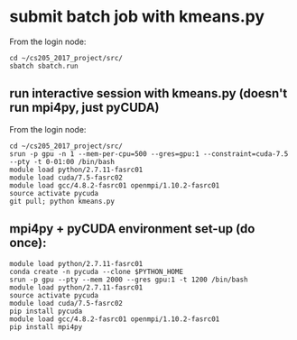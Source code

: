 # submit batch job with kmeans.py

From the login node: 
```
cd ~/cs205_2017_project/src/
sbatch sbatch.run
```

## run interactive session with kmeans.py (doesn't run mpi4py, just pyCUDA)

From the login node:
```
cd ~/cs205_2017_project/src/
srun -p gpu -n 1 --mem-per-cpu=500 --gres=gpu:1 --constraint=cuda-7.5 --pty -t 0-01:00 /bin/bash
module load python/2.7.11-fasrc01
module load cuda/7.5-fasrc02
module load gcc/4.8.2-fasrc01 openmpi/1.10.2-fasrc01
source activate pycuda
git pull; python kmeans.py
```

## mpi4py + pyCUDA environment set-up (do once): 
```
module load python/2.7.11-fasrc01
conda create -n pycuda --clone $PYTHON_HOME
srun -p gpu --pty --mem 2000 --gres gpu:1 -t 1200 /bin/bash
module load python/2.7.11-fasrc01
source activate pycuda
module load cuda/7.5-fasrc02
pip install pycuda
module load gcc/4.8.2-fasrc01 openmpi/1.10.2-fasrc01
pip install mpi4py
```
